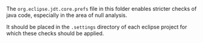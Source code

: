 The `org.eclipse.jdt.core.prefs` file in this folder enables stricter checks of java code, especially in the area of null analysis.

It should be placed in the `.settings` directory of each eclipse project for which these checks should be applied.
